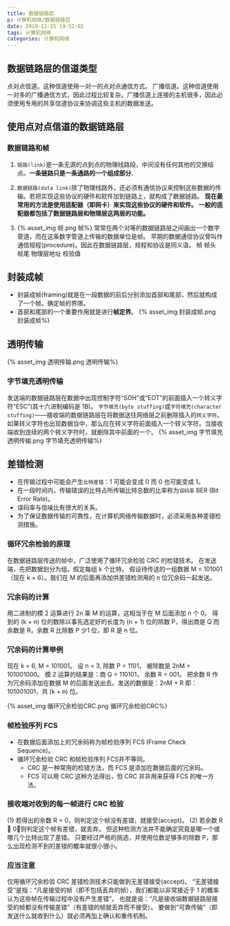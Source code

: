 ```yaml
---
title: 数据链路层
p: 计算机网络/数据链路层
date: 2019-12-25 19:52:02
tags: 计算机网络
categories: 计算机网络
---
```

## 数据链路层的信道类型

点对点信道。这种信道使用一对一的点对点通信方式。
广播信道。这种信道使用一对多的广播通信方式，因此过程比较复杂。广播信道上连接的主机很多，因此必须使用专用的共享信道协议来协调这些主机的数据发送。

## 使用点对点信道的数据链路层

### 数据链路和帧

1. `链路(link)`是一条无源的点到点的物理线路段，中间没有任何其他的交换结点。**一条链路只是一条通路的一个组成部分.**

2. `数据链路(data link)`除了物理线路外，还必须有通信协议来控制这些数据的传输。若把实现这些协议的硬件和软件加到链路上，就构成了数据链路。
    **现在最常用的方法是使用适配器（即网卡）来实现这些协议的硬件和软件。**
    **一般的适配器都包括了数据链路层和物理层这两层的功能。**
3. {% asset_img 帧.png 帧%}
    常常在两个对等的数据链路层之间画出一个数字管道，而在这条数字管道上传输的数据单位是帧。
    早期的数据通信协议曾叫作通信规程(procedure)。因此在数据链路层，规程和协议是同义语。
    帧 帧头 帧尾 物理层地址 校验值

## 封装成帧

- 封装成帧(framing)就是在一段数据的前后分别添加首部和尾部，然后就构成了一个帧。确定帧的界限。
- 首部和尾部的一个重要作用就是进行**帧定界**。
{% asset_img 封装成帧.png 封装成帧%}

## 透明传输

{% asset_img 透明传输.png 透明传输%}

### 字节填充透明传输

发送端的数据链路层在数据中出现控制字符“SOH”或“EOT”的前面插入一个转义字符“ESC”(其十六进制编码是 1B)。
`字节填充(byte stuffing)`或`字符填充(character stuffing)`——接收端的数据链路层在将数据送往网络层之前删除插入的`转义字符`。
如果转义字符也出现数据当中，那么应在转义字符前面插入一个转义字符。当接收端收到连续的两个转义字符时，就删除其中前面的一个。
{% asset_img 字节填充透明传输.png 字节填充透明传输%}

## 差错检测

- 在传输过程中可能会产生`比特差错`：1 可能会变成 0 而 0 也可能变成 1。
- 在一段时间内，传输错误的比特占所传输比特总数的比率称为`误码率` BER (Bit Error Rate)。
- 误码率与信噪比有很大的关系。
- 为了保证数据传输的可靠性，在计算机网络传输数据时，必须采用各种差错检测措施。

### 循环冗余检验的原理

在数据链路层传送的帧中，广泛使用了循环冗余检验 CRC 的检错技术。
在发送端，先把数据划分为组。假定每组 k 个比特。
假设待传送的一组数据 M = 101001（现在 k = 6）。我们在 M 的后面再添加供差错检测用的 n 位冗余码一起发送。

### 冗余码的计算

用二进制的模 2 运算进行 2n 乘 M 的运算，这相当于在 M 后面添加 n 个 0。
得到的 (k + n) 位的数除以事先选定好的长度为 (n + 1) 位的除数 P，得出商是 Q 而余数是 R，余数 R 比除数 P 少1 位，即 R 是 n 位。

### 冗余码的计算举例

现在 k = 6, M = 101001。
设 n = 3, 除数 P = 1101，
被除数是 2nM = 101001000。
模 2 运算的结果是：商 Q = 110101，
           余数 R = 001。
把余数 R 作为冗余码添加在数据 M 的后面发送出去。发送的数据是：2nM + R
   即：101001001，共 (k + n) 位。

{% asset_img 循环冗余检验CRC.png 循环冗余检验CRC%}

### 帧检验序列 FCS

- 在数据后面添加上的冗余码称为帧检验序列 FCS (Frame Check Sequence)。
- 循环冗余检验 CRC 和帧检验序列 FCS并不等同。
  - CRC 是一种常用的检错方法，而 FCS 是添加在数据后面的冗余码。
  - FCS 可以用 CRC 这种方法得出，但 CRC 并非用来获得 FCS 的唯一方法。  

### 接收端对收到的每一帧进行 CRC 检验

(1) 若得出的余数 R = 0，则判定这个帧没有差错，就接受(accept)。
(2) 若余数 R  0，则判定这个帧有差错，就丢弃。
但这种检测方法并不能确定究竟是哪一个或哪几个比特出现了差错。
只要经过严格的挑选，并使用位数足够多的除数 P，那么出现检测不到的差错的概率就很小很小。

### 应当注意

仅用循环冗余检验 CRC 差错检测技术只能做到无差错接受(accept)。
“无差错接受”是指：“凡是接受的帧（即不包括丢弃的帧），我们都能以非常接近于 1 的概率认为这些帧在传输过程中没有产生差错”。
也就是说：“凡是接收端数据链路层接受的帧都没有传输差错”（有差错的帧就丢弃而不接受）。
要做到“可靠传输”（即发送什么就收到什么）就必须再加上确认和重传机制。
